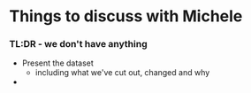 # Things to discuss with Michele

### **TL:DR** - we don't have anything

- Present the dataset
    - including what we've cut out, changed and why
- 

